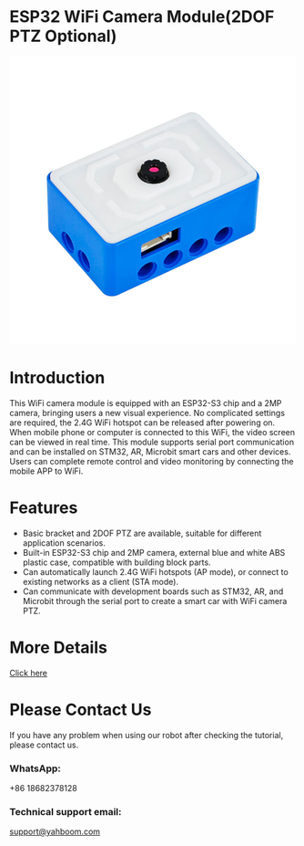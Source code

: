 # ESP32 WiFi Camera Module(2DOF PTZ Optional)
![](https://github.com/YahboomTechnology/Esp32Cam/blob/main/ESP32_WiFi_Camera_Module.jpg)
# Introduction
This WiFi camera module is equipped with an ESP32-S3 chip and a 2MP camera, bringing users a new visual experience. No complicated settings are required, the 2.4G WiFi hotspot can be released after powering on. When mobile phone or computer is connected to this WiFi, the video screen can be viewed in real time. This module supports serial port communication and can be installed on STM32, AR, Microbit smart cars and other devices. Users can complete remote control and video monitoring by connecting the mobile APP to WiFi.
# Features
* Basic bracket and 2DOF PTZ are available, suitable for different application scenarios.
* Built-in ESP32-S3 chip and 2MP camera, external blue and white ABS plastic case, compatible with building block parts.
* Can automatically launch 2.4G WiFi hotspots (AP mode), or connect to existing networks as a client (STA mode).
* Can communicate with development boards such as STM32, AR, and Microbit through the serial port to create a smart car with WiFi camera PTZ.

# More Details
[Click here](https://category.yahboom.net/products/esp32cam)

# Please Contact Us
If you have any problem when using our robot after checking the tutorial, please contact us.

### WhatsApp:
+86 18682378128

### Technical support email: 
support@yahboom.com
